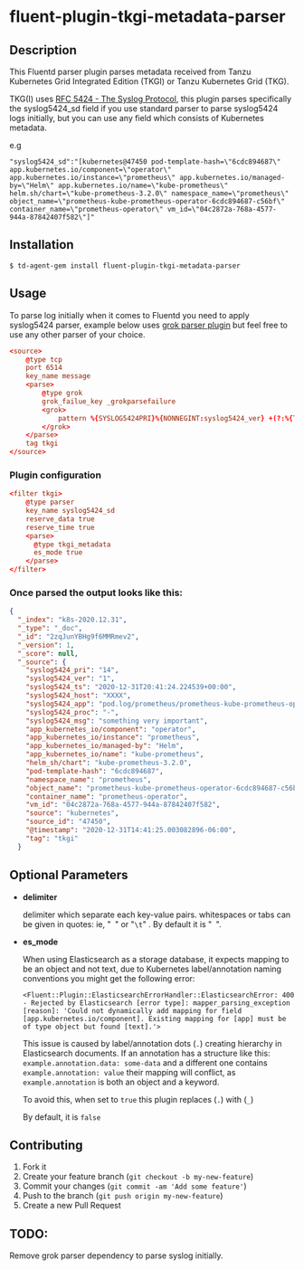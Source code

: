 # fluent-plugin-tkgi-metadata-parser

## Description

This Fluentd parser plugin parses metadata received from Tanzu Kubernetes Grid Integrated Edition (TKGI) or Tanzu Kubernetes Grid (TKG).

TKG(I) uses [RFC 5424 - The Syslog Protocol](https://tools.ietf.org/html/rfc5424), this plugin parses specifically the syslog5424_sd field if you use standard parser to parse syslog5424 logs initially, but you can use any field which consists of Kubernetes metadata.

e.g
```log
"syslog5424_sd":"[kubernetes@47450 pod-template-hash=\"6cdc894687\" app.kubernetes.io/component=\"operator\" app.kubernetes.io/instance=\"prometheus\" app.kubernetes.io/managed-by=\"Helm\" app.kubernetes.io/name=\"kube-prometheus\" helm.sh/chart=\"kube-prometheus-3.2.0\" namespace_name=\"prometheus\" object_name=\"prometheus-kube-prometheus-operator-6cdc894687-c56bf\" container_name=\"prometheus-operator\" vm_id=\"04c2872a-768a-4577-944a-87842407f582\"]"
```

## Installation

```shell
$ td-agent-gem install fluent-plugin-tkgi-metadata-parser
```


## Usage

To parse log initially when it comes to Fluentd you need to apply syslog5424 parser, example below uses [grok parser plugin](https://github.com/fluent/fluent-plugin-grok-parser) but feel free to use any other parser of your choice.

```conf
<source>
    @type tcp
    port 6514
    key_name message
    <parse>
        @type grok
        grok_failue_key _grokparsefailure
        <grok>
            pattern %{SYSLOG5424PRI}%{NONNEGINT:syslog5424_ver} +(?:%{TIMESTAMP_ISO8601:syslog5424_ts}|-) +(?:%{HOSTNAME:syslog5424_host}|-) +(?:%{NOTSPACE:syslog5424_app}|-) +(?:%{NOTSPACE:syslog5424_proc}|-) +(?:%{WORD:syslog5424_msgid}|-) +(?:%{SYSLOG5424SD:syslog5424_sd}|-|) +%{GREEDYDATA:syslog5424_msg}
        </grok>
    </parse>
    tag tkgi
</source>
```

### Plugin configuration

```conf
<filter tkgi>
    @type parser
    key_name syslog5424_sd
    reserve_data true
    reserve_time true
    <parse>
      @type tkgi_metadata
      es_mode true
    </parse>
</filter>
```

### Once parsed the output looks like this:

```json
{
  "_index": "k8s-2020.12.31",
  "_type": "_doc",
  "_id": "2zqJunYBHg9f6MMRmev2",
  "_version": 1,
  "_score": null,
  "_source": {
    "syslog5424_pri": "14",
    "syslog5424_ver": "1",
    "syslog5424_ts": "2020-12-31T20:41:24.224539+00:00",
    "syslog5424_host": "XXXX",
    "syslog5424_app": "pod.log/prometheus/prometheus-kube-prometheus-op",
    "syslog5424_proc": "-",
    "syslog5424_msg": "something very important",
    "app_kubernetes_io/component": "operator",
    "app_kubernetes_io/instance": "prometheus",
    "app_kubernetes_io/managed-by": "Helm",
    "app_kubernetes_io/name": "kube-prometheus",
    "helm_sh/chart": "kube-prometheus-3.2.0",
    "pod-template-hash": "6cdc894687",
    "namespace_name": "prometheus",
    "object_name": "prometheus-kube-prometheus-operator-6cdc894687-c56bf",
    "container_name": "prometheus-operator",
    "vm_id": "04c2872a-768a-4577-944a-87842407f582",
    "source": "kubernetes",
    "source_id": "47450",
    "@timestamp": "2020-12-31T14:41:25.003082896-06:00",
    "tag": "tkgi"
  }
  ```

## Optional Parameters

- **delimiter**
    
    delimiter which separate each key-value pairs.
    whitespaces or tabs can be given in quotes: ie, "` `" or "`\t`" .
    By default it is "` `".

- **es_mode**

    When using Elasticsearch as a storage database, it expects mapping to be an object and not text, due to Kubernetes label/annotation naming conventions you might get the following error:

    ```
    <Fluent::Plugin::ElasticsearchErrorHandler::ElasticsearchError: 400 - Rejected by Elasticsearch [error type]: mapper_parsing_exception [reason]: 'Could not dynamically add mapping for field [app.kubernetes.io/component]. Existing mapping for [app] must be of type object but found [text].'> 
    ```

    This issue is caused by label/annotation dots (`.`) creating hierarchy in Elasticsearch documents. If an annotation has a structure like this: `example.annotation.data: some-data` and a different one contains `example.annotation: value` their mapping will conflict, as `example.annotation` is both an object and a keyword.

    To avoid this, when set to `true` this plugin replaces (`.`) with (`_`)

    By default, it is `false`   

## Contributing

1. Fork it
2. Create your feature branch (`git checkout -b my-new-feature`)
3. Commit your changes (`git commit -am 'Add some feature'`)
4. Push to the branch (`git push origin my-new-feature`)
5. Create a new Pull Request

## TODO:
Remove grok parser dependency to parse syslog initially.
